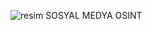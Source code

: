 ![resim](https://user-images.githubusercontent.com/63648396/150012315-8dae3bfe-ee0d-4cb3-86db-000aa4a90767.png)
SOSYAL MEDYA OSINT
